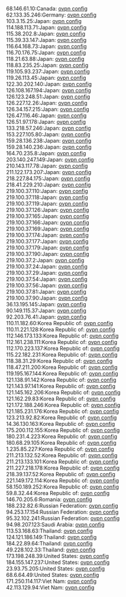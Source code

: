 68.146.61.10:Canada: [ovpn config](vpn/68_146_61_10.ovpn)  
62.133.35.246:Germany: [ovpn config](vpn/62_133_35_246.ovpn)  
103.3.15.25:Japan: [ovpn config](vpn/103_3_15_25.ovpn)  
114.188.113.71:Japan: [ovpn config](vpn/114_188_113_71.ovpn)  
115.38.202.8:Japan: [ovpn config](vpn/115_38_202_8.ovpn)  
115.39.33.147:Japan: [ovpn config](vpn/115_39_33_147.ovpn)  
116.64.168.73:Japan: [ovpn config](vpn/116_64_168_73.ovpn)  
116.70.176.75:Japan: [ovpn config](vpn/116_70_176_75.ovpn)  
118.21.63.88:Japan: [ovpn config](vpn/118_21_63_88.ovpn)  
118.83.235.25:Japan: [ovpn config](vpn/118_83_235_25.ovpn)  
119.105.93.237:Japan: [ovpn config](vpn/119_105_93_237.ovpn)  
119.26.113.45:Japan: [ovpn config](vpn/119_26_113_45.ovpn)  
122.30.202.140:Japan: [ovpn config](vpn/122_30_202_140.ovpn)  
126.108.167.194:Japan: [ovpn config](vpn/126_108_167_194.ovpn)  
126.123.248.51:Japan: [ovpn config](vpn/126_123_248_51.ovpn)  
126.227.12.26:Japan: [ovpn config](vpn/126_227_12_26.ovpn)  
126.34.157.215:Japan: [ovpn config](vpn/126_34_157_215.ovpn)  
126.47.116.46:Japan: [ovpn config](vpn/126_47_116_46.ovpn)  
126.51.97.178:Japan: [ovpn config](vpn/126_51_97_178.ovpn)  
133.218.57.246:Japan: [ovpn config](vpn/133_218_57_246.ovpn)  
153.227.105.80:Japan: [ovpn config](vpn/153_227_105_80.ovpn)  
159.28.136.238:Japan: [ovpn config](vpn/159_28_136_238.ovpn)  
159.28.140.236:Japan: [ovpn config](vpn/159_28_140_236.ovpn)  
164.70.235.8:Japan: [ovpn config](vpn/164_70_235_8.ovpn)  
203.140.247.149:Japan: [ovpn config](vpn/203_140_247_149.ovpn)  
210.143.117.78:Japan: [ovpn config](vpn/210_143_117_78.ovpn)  
211.122.173.207:Japan: [ovpn config](vpn/211_122_173_207.ovpn)  
218.227.84.175:Japan: [ovpn config](vpn/218_227_84_175.ovpn)  
218.41.229.210:Japan: [ovpn config](vpn/218_41_229_210.ovpn)  
219.100.37.110:Japan: [ovpn config](vpn/219_100_37_110.ovpn)  
219.100.37.118:Japan: [ovpn config](vpn/219_100_37_118.ovpn)  
219.100.37.119:Japan: [ovpn config](vpn/219_100_37_119.ovpn)  
219.100.37.126:Japan: [ovpn config](vpn/219_100_37_126.ovpn)  
219.100.37.165:Japan: [ovpn config](vpn/219_100_37_165.ovpn)  
219.100.37.166:Japan: [ovpn config](vpn/219_100_37_166.ovpn)  
219.100.37.169:Japan: [ovpn config](vpn/219_100_37_169.ovpn)  
219.100.37.174:Japan: [ovpn config](vpn/219_100_37_174.ovpn)  
219.100.37.177:Japan: [ovpn config](vpn/219_100_37_177.ovpn)  
219.100.37.179:Japan: [ovpn config](vpn/219_100_37_179.ovpn)  
219.100.37.190:Japan: [ovpn config](vpn/219_100_37_190.ovpn)  
219.100.37.2:Japan: [ovpn config](vpn/219_100_37_2.ovpn)  
219.100.37.24:Japan: [ovpn config](vpn/219_100_37_24.ovpn)  
219.100.37.29:Japan: [ovpn config](vpn/219_100_37_29.ovpn)  
219.100.37.54:Japan: [ovpn config](vpn/219_100_37_54.ovpn)  
219.100.37.56:Japan: [ovpn config](vpn/219_100_37_56.ovpn)  
219.100.37.81:Japan: [ovpn config](vpn/219_100_37_81.ovpn)  
219.100.37.90:Japan: [ovpn config](vpn/219_100_37_90.ovpn)  
36.13.195.145:Japan: [ovpn config](vpn/36_13_195_145.ovpn)  
90.149.115.37:Japan: [ovpn config](vpn/90_149_115_37.ovpn)  
92.203.76.41:Japan: [ovpn config](vpn/92_203_76_41.ovpn)  
110.11.182.60:Korea Republic of: [ovpn config](vpn/110_11_182_60.ovpn)  
110.11.221.128:Korea Republic of: [ovpn config](vpn/110_11_221_128.ovpn)  
112.146.173.133:Korea Republic of: [ovpn config](vpn/112_146_173_133.ovpn)  
112.161.238.111:Korea Republic of: [ovpn config](vpn/112_161_238_111.ovpn)  
112.170.223.137:Korea Republic of: [ovpn config](vpn/112_170_223_137.ovpn)  
115.22.182.231:Korea Republic of: [ovpn config](vpn/115_22_182_231.ovpn)  
118.38.31.29:Korea Republic of: [ovpn config](vpn/118_38_31_29.ovpn)  
118.47.211.200:Korea Republic of: [ovpn config](vpn/118_47_211_200.ovpn)  
119.195.167.144:Korea Republic of: [ovpn config](vpn/119_195_167_144.ovpn)  
121.138.91.142:Korea Republic of: [ovpn config](vpn/121_138_91_142.ovpn)  
121.143.97.141:Korea Republic of: [ovpn config](vpn/121_143_97_141.ovpn)  
121.145.162.206:Korea Republic of: [ovpn config](vpn/121_145_162_206.ovpn)  
121.162.29.83:Korea Republic of: [ovpn config](vpn/121_162_29_83.ovpn)  
121.172.188.246:Korea Republic of: [ovpn config](vpn/121_172_188_246.ovpn)  
121.185.231.176:Korea Republic of: [ovpn config](vpn/121_185_231_176.ovpn)  
123.213.92.82:Korea Republic of: [ovpn config](vpn/123_213_92_82.ovpn)  
14.36.130.163:Korea Republic of: [ovpn config](vpn/14_36_130_163.ovpn)  
175.200.112.155:Korea Republic of: [ovpn config](vpn/175_200_112_155.ovpn)  
180.231.4.223:Korea Republic of: [ovpn config](vpn/180_231_4_223.ovpn)  
180.68.29.105:Korea Republic of: [ovpn config](vpn/180_68_29_105.ovpn)  
1.235.85.227:Korea Republic of: [ovpn config](vpn/1_235_85_227.ovpn)  
211.213.132.52:Korea Republic of: [ovpn config](vpn/211_213_132_52.ovpn)  
211.213.133.101:Korea Republic of: [ovpn config](vpn/211_213_133_101.ovpn)  
211.227.218.178:Korea Republic of: [ovpn config](vpn/211_227_218_178.ovpn)  
218.39.137.52:Korea Republic of: [ovpn config](vpn/218_39_137_52.ovpn)  
221.149.172.114:Korea Republic of: [ovpn config](vpn/221_149_172_114.ovpn)  
58.150.189.252:Korea Republic of: [ovpn config](vpn/58_150_189_252.ovpn)  
59.8.32.44:Korea Republic of: [ovpn config](vpn/59_8_32_44.ovpn)  
146.70.205.6:Romania: [ovpn config](vpn/146_70_205_6.ovpn)  
188.232.82.6:Russian Federation: [ovpn config](vpn/188_232_82_6.ovpn)  
94.253.17.154:Russian Federation: [ovpn config](vpn/94_253_17_154.ovpn)  
95.32.102.241:Russian Federation: [ovpn config](vpn/95_32_102_241.ovpn)  
94.98.207.123:Saudi Arabia: [ovpn config](vpn/94_98_207_123.ovpn)  
113.53.168.63:Thailand: [ovpn config](vpn/113_53_168_63.ovpn)  
124.121.186.149:Thailand: [ovpn config](vpn/124_121_186_149.ovpn)  
184.22.89.64:Thailand: [ovpn config](vpn/184_22_89_64.ovpn)  
49.228.102.33:Thailand: [ovpn config](vpn/49_228_102_33.ovpn)  
173.198.248.39:United States: [ovpn config](vpn/173_198_248_39.ovpn)  
184.155.147.237:United States: [ovpn config](vpn/184_155_147_237.ovpn)  
23.93.75.205:United States: [ovpn config](vpn/23_93_75_205.ovpn)  
68.6.64.49:United States: [ovpn config](vpn/68_6_64_49.ovpn)  
171.250.114.117:Viet Nam: [ovpn config](vpn/171_250_114_117.ovpn)  
42.113.129.94:Viet Nam: [ovpn config](vpn/42_113_129_94.ovpn)  
